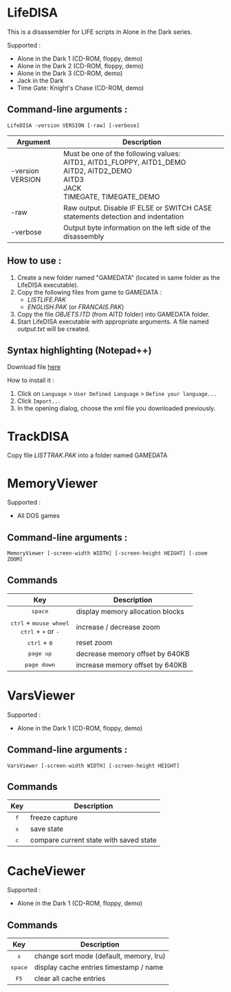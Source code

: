 # LifeDISA

This is a disassembler for LIFE scripts in Alone in the Dark series.

Supported :
* Alone in the Dark 1 (CD-ROM, floppy, demo)
* Alone in the Dark 2 (CD-ROM, floppy, demo)
* Alone in the Dark 3 (CD-ROM, demo)
* Jack in the Dark
* Time Gate: Knight's Chase (CD-ROM, demo)

## Command-line arguments : 
```
LifeDISA -version VERSION [-raw] [-verbose]
```
| Argument | Description |
|-|-|
| -version VERSION | Must be one of the following values:<br>AITD1, AITD1_FLOPPY, AITD1_DEMO<br>AITD2, AITD2_DEMO<br>AITD3<br>JACK<br>TIMEGATE, TIMEGATE_DEMO |
| -raw | Raw output. Disable IF ELSE or SWITCH CASE statements detection and indentation |
| -verbose | Output byte information on the left side of the disassembly |


## How to use : 

1. Create a new folder named "GAMEDATA" (located in same folder as the LifeDISA executable).
2. Copy the following files from game to GAMEDATA :
   - *LISTLIFE.PAK*
   - *ENGLISH.PAK* (or *FRANCAIS.PAK*)
3. Copy the file *OBJETS.ITD* (from AITD folder) into GAMEDATA folder.
4. Start LifeDISA executable with appropriate arguments. A file named *output.txt* will be created.

## Syntax highlighting (Notepad++)

Download file [here](https://github.com/tigrouind/AITD-tools/raw/master/AITD.xml)

How to install it :
1. Click on `Language` > `User Defined Language` > `Define your language...`
2. Click `Import...`
3. In the opening dialog, choose the xml file you downloaded previously.

# TrackDISA

Copy file *LISTTRAK.PAK* into a folder named GAMEDATA

# MemoryViewer

Supported :
* All DOS games

## Command-line arguments : 
```
MemoryViewer [-screen-width WIDTH] [-screen-height HEIGHT] [-zoom ZOOM]
```

## Commands
| Key | Description |
| :-: | - |
| <kbd>space</kbd> | display memory allocation blocks
| <kbd>ctrl</kbd> + <kbd>mouse wheel</kbd> <br> <kbd>ctrl</kbd> + <kbd>+</kbd> or <kbd>-</kbd>| increase / decrease zoom
| <kbd>ctrl</kbd> + <kbd>0</kbd> | reset zoom
| <kbd>page up</kbd> | decrease memory offset by 640KB
| <kbd>page down</kbd> | increase memory offset by 640KB

# VarsViewer

Supported :
* Alone in the Dark 1 (CD-ROM, floppy, demo)

## Command-line arguments : 
```
VarsViewer [-screen-width WIDTH] [-screen-height HEIGHT]
```

## Commands
| Key | Description |
| :-: | - |
| <kbd>f</kbd> | freeze capture
| <kbd>s</kbd> | save state
| <kbd>c</kbd> | compare current state with saved state

# CacheViewer

Supported :
* Alone in the Dark 1 (CD-ROM, floppy, demo)

## Commands
| Key | Description |
| :-: | - |
| <kbd>s</kbd> | change sort mode (default, memory, lru)
| <kbd>space</kbd> | display cache entries timestamp / name
| <kbd>F5</kbd> | clear all cache entries